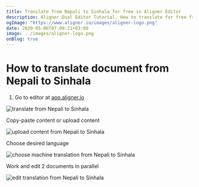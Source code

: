 ```yaml
---
title: Translate from Nepali to Sinhala for free in Aligner Editor
description: Aligner Dual Editor Tutorial. How to translate for free from Nepali to Sinhala. Aligner is multilingual document management platform. 
ogImage: "https://www.aligner.io/images/aligner-logo.png"
date: 2020-05-06T07:09:21+03:00
image: ../images/aligner-logo.png
onBlog: true
---
```


# How to translate document from Nepali to Sinhala

1. Go to editor at [app.aligner.io](https://app.aligner.io "Aligner App web page")

![translate from Nepali to Sinhala](../aligner-blank-editor.png "translate from Nepali to Sinhala")

Copy-paste content or upload content

![upload content from Nepali to Sinhala](../aligner-uploaded-document.png "upload content from Nepali to Sinhala")

Choose desired language

![choose machine translation from Nepali to Sinhala](../aligner-language-dropdown.png "choose machine translation from Nepali to Sinhala")

Work and edit 2 documents in parallel

![edit translation from Nepali to Sinhala](../aligner-double-sitded-editor.png "edit translation from Nepali to Sinhala")

